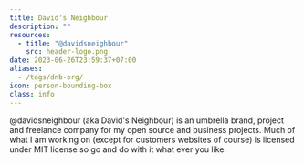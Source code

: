 ```yaml
---
title: David's Neighbour
description: ""
resources:
  - title: "@davidsneighbour"
    src: header-logo.png
date: 2023-06-26T23:59:37+07:00
aliases:
  - /tags/dnb-org/
icon: person-bounding-box
class: info
---
```


@davidsneighbour (aka David's Neighbour) is an umbrella brand, project and freelance company for my open source and business projects. Much of what I am working on (except for customers websites of course) is licensed under MIT license so go and do with it what ever you like.
